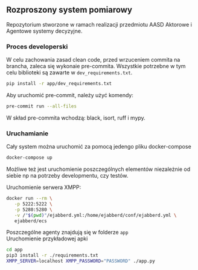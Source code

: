 ## Rozproszony system pomiarowy

Repozytorium stworzone w ramach realizacji przedmiotu AASD Aktorowe i Agentowe systemy decyzyjne.

### Proces developerski

W celu zachowania zasad clean code, przed wrzuceniem commita na brancha, zaleca się wykonaie pre-commita. Wszystkie potrzebne w tym celu biblioteki są zawarte w `dev_requirements.txt`.

```bash
pip install -r app/dev_requirements.txt
```

Aby uruchomić pre-commit, należy użyć komendy:

```bash
pre-commit run --all-files
```

W skład pre-commita wchodzą: black, isort, ruff i mypy.


### Uruchamianie

Cały system można uruchomić za pomocą jedengo pliku docker-compose

```bash
docker-compose up
```

Możliwe też jest uruchomienie poszczególnych elementów niezależnie od siebie np na potrzeby developmentu, czy testów.

Uruchomienie serwera XMPP:

```bash
docker run --rm \
   -p 5222:5222 \
   -p 5280:5280 \
   -v /"$(pwd)"/ejabberd.yml:/home/ejabberd/conf/ejabberd.yml \
   ejabberd/ecs
```

Poszczególne agenty znajdują się w folderze `app`  
Uruchomienie przykładowej apki

```bash
cd app
pip3 install -r ./requirements.txt
XMPP_SERVER=localhost XMPP_PASSWORD="PASSWORD" ./app.py
```
